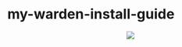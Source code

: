 # my-warden-install-guide

<section style="display: flex; align-items: center; justify-content: center;">
  <img style="align: center;" src="https://pbs.twimg.com/profile_images/1797575442385235969/aY0Qhzjs_200x200.jpg">
</section>
